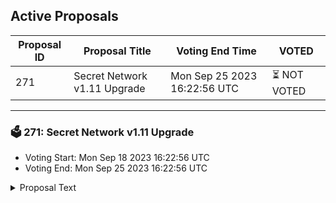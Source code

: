 ## Active Proposals

| Proposal ID | Proposal Title | Voting End Time | VOTED |
|-------------|----------------|-----------------|-------|
| 271 | Secret Network v1.11 Upgrade | Mon Sep 25 2023 16:22:56 UTC | ⏳ NOT VOTED |

---

### 🗳 271: Secret Network v1.11 Upgrade
- Voting Start: Mon Sep 18 2023 16:22:56 UTC
- Voting End: Mon Sep 25 2023 16:22:56 UTC

<details>
<summary>Proposal Text</summary>
 
# Secret Network v1.11 UpgradennThis proposal recommends that the chain undergo a software upgrade to version v1.11 of the Secret Network codebase on secret-4 block 10824000. The estimated time for the upgrade is **Tuesday, September 26, 2023, at ~2pm UTC**.nnSince block times can vary significantly, we advise monitoring the chain for a more precise upgrade time. ETA monitor: [mintscan.io/secret/blocks/10824000](https://dev.mintscan.io/secret/blocks/10824000).nn## Upgrade Highlightsnn- Added ibc-hooks middleware by Osmosis.n - WASM hooks: allows ICS-20 token transfers to initiate contract calls, serving various use cases.n - Example: Sending tokens to Secret and immediately wrapping them as SNIP-20 token. For example, `ATOM on Hub -> ATOM on Secret -> sATOMS on Secret` (2 transactions on 2 chains) now becomes `ATOM on Hub -> sATOM on Secret` (1 transaction).n - Example: Cross-chain swaps. Using IBC Hooks, an AMM on Secret can atomically swap tokens that originated on a different chain and are headed to Secret. The AMM can also send those tokens back to the originating chain.n - [Axelar GMP](https://docs.axelar.dev/dev/general-message-passing/overview): Using IBC Hooks, a contract on Ethereum can call a contract on Secret and get a response back.n - Ack callbacks: allow non-IBC contracts that send an `IbcMsg::Transfer` to listen for the ack/timeout of the token transfer. This allows these contracts to definitively know whether the transfer was successful or not and act accordingly (refund if failed, continue if succeeded). See usage example [here](https://github.com/scrtlabs/secret.js/blob/4293219/test/ibc-hooks-contract/src/contract.rs#L47-L91).n- Added an optional `memo` field to `IbcMsg::Transfer`, to ease to use of the IBC Hooks ack callbacks feature. See usage example [here](https://github.com/scrtlabs/secret.js/blob/4293219/test/ibc-hooks-contract/src/contract.rs#L60-L63).n- Added contract upgrade feature.n - On init, the creator can specify an admin address.n - The admin can migrate the contract to a new code ID.n - The admin can update or clear the admin address.n - The admins of contracts that were instantiated before v1.11 are hardcoded according to [proposal 262](https://github.com/scrtlabs/SecretNetwork/blob/ab1852727/docs/proposals/hardcode-admins-on-v1.10.md) (this proposal was originally called v1.10, hence prop. 262 referenced it's original version name).n - Hardcoded admins can only be updated/cleared with a future gov proposal.n - When the new `MsgMigrateContract` is invoked, the `migrate()` function is being called on the new contract code, where the new contract can optionally perform state migrations. See usage example [here](https://github.com/scrtlabs/SecretNetwork/blob/139a0eb18/cosmwasm/contracts/v1/compute-tests/migration/contract-v2/src/contract.rs#L37-L43).n- Fixed a scenario where the enclave's light client might fail a valid node registration transaction.n- Add support for uploading contracts that were compiled with Rust v1.70+.n- Update Cosmos SDK to v0.45.16n- Update Tendermint to CometBFT v0.34.29n- Update IBC to v4.4.2n- Update IAVL to v0.19.6n- Update Packet Forward Middleware to v4.1.0n- Fix initialization of x/vesting modulen- Add `env.transaction.hash` to support SNIP-52n - SNIP-52: https://github.com/SolarRepublic/SNIPs/blob/3cc16b7/SNIP-52.md#notification-data-algorithmsn - See usage example [here](https://github.com/scrtlabs/SecretNetwork/blob/4f21d5794/cosmwasm/contracts/v1/compute-tests/test-compute-contract-v2/src/contract.rs#L1398-L1400).n- Flush the enclave's cache in a random ordernn## Upgrade InstructionsnnSee [docs.scrt.network](https://docs.scrt.network/secret-network-documentation/infrastructure/upgrade-instructions/v1.11) for upgrade instructions.
</details>
